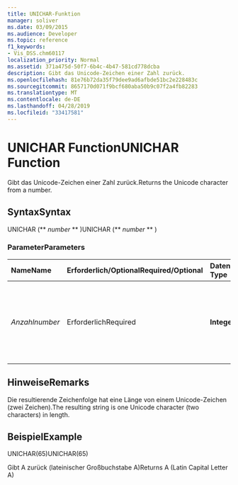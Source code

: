 ```yaml
---
title: UNICHAR-Funktion
manager: soliver
ms.date: 03/09/2015
ms.audience: Developer
ms.topic: reference
f1_keywords:
- Vis_DSS.chm60117
localization_priority: Normal
ms.assetid: 371a475d-50f7-6b4c-4b47-581cd778dcba
description: Gibt das Unicode-Zeichen einer Zahl zurück.
ms.openlocfilehash: 81e76b72da35f79dee9ad6afbde51bc2e228483c
ms.sourcegitcommit: 8657170d071f9bcf680aba50b9c07f2a4fb82283
ms.translationtype: MT
ms.contentlocale: de-DE
ms.lasthandoff: 04/28/2019
ms.locfileid: "33417581"
---
```

# <a name="unichar-function"></a><span data-ttu-id="c93a2-103">UNICHAR Function</span><span class="sxs-lookup"><span data-stu-id="c93a2-103">UNICHAR Function</span></span>

<span data-ttu-id="c93a2-104">Gibt das Unicode-Zeichen einer Zahl zurück.</span><span class="sxs-lookup"><span data-stu-id="c93a2-104">Returns the Unicode character from a number.</span></span> 
  
## <a name="syntax"></a><span data-ttu-id="c93a2-105">Syntax</span><span class="sxs-lookup"><span data-stu-id="c93a2-105">Syntax</span></span>

<span data-ttu-id="c93a2-106">UNICHAR (\*\* *number* \*\* )</span><span class="sxs-lookup"><span data-stu-id="c93a2-106">UNICHAR (\*\* *number* \*\* )</span></span> 
  
### <a name="parameters"></a><span data-ttu-id="c93a2-107">Parameter</span><span class="sxs-lookup"><span data-stu-id="c93a2-107">Parameters</span></span>

|<span data-ttu-id="c93a2-108">**Name**</span><span class="sxs-lookup"><span data-stu-id="c93a2-108">**Name**</span></span>|<span data-ttu-id="c93a2-109">**Erforderlich/Optional**</span><span class="sxs-lookup"><span data-stu-id="c93a2-109">**Required/Optional**</span></span>|<span data-ttu-id="c93a2-110">**Datentyp**</span><span class="sxs-lookup"><span data-stu-id="c93a2-110">**Data Type**</span></span>|<span data-ttu-id="c93a2-111">**Beschreibung**</span><span class="sxs-lookup"><span data-stu-id="c93a2-111">**Description**</span></span>|
|:-----|:-----|:-----|:-----|
| <span data-ttu-id="c93a2-112">_Anzahl_</span><span class="sxs-lookup"><span data-stu-id="c93a2-112">_number_</span></span> <br/> |<span data-ttu-id="c93a2-113">Erforderlich</span><span class="sxs-lookup"><span data-stu-id="c93a2-113">Required</span></span>  <br/> |<span data-ttu-id="c93a2-114">**Integer**</span><span class="sxs-lookup"><span data-stu-id="c93a2-114">**Integer**</span></span> <br/> |<span data-ttu-id="c93a2-115">Eine ganze Zahl zwischen 1 und 65.535 (einschließlich); andernfalls gibt die Funktion einen Fehler zurück.</span><span class="sxs-lookup"><span data-stu-id="c93a2-115">An integer between 1 and 65,535 (inclusive), or the function returns an error.</span></span>  <br/> |
   
## <a name="remarks"></a><span data-ttu-id="c93a2-116">Hinweise</span><span class="sxs-lookup"><span data-stu-id="c93a2-116">Remarks</span></span>

<span data-ttu-id="c93a2-117">Die resultierende Zeichenfolge hat eine Länge von einem Unicode-Zeichen (zwei Zeichen).</span><span class="sxs-lookup"><span data-stu-id="c93a2-117">The resulting string is one Unicode character (two characters) in length.</span></span> 
  
## <a name="example"></a><span data-ttu-id="c93a2-118">Beispiel</span><span class="sxs-lookup"><span data-stu-id="c93a2-118">Example</span></span>

<span data-ttu-id="c93a2-119">UNICHAR(65)</span><span class="sxs-lookup"><span data-stu-id="c93a2-119">UNICHAR(65)</span></span> 
  
<span data-ttu-id="c93a2-120">Gibt A zurück (lateinischer Großbuchstabe A)</span><span class="sxs-lookup"><span data-stu-id="c93a2-120">Returns A (Latin Capital Letter A)</span></span> 
  

